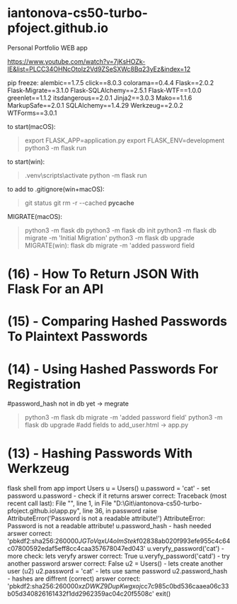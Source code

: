 # iantonova-cs50-turbo-pfoject.github.io
Personal Portfolio WEB app

https://www.youtube.com/watch?v=7jKsHOZk-IE&list=PLCC34OHNcOtolz2Vd9ZSeSXWc8Bq23yEz&index=12

pip freeze:
    alembic==1.7.5
    click==8.0.3
    colorama==0.4.4
    Flask==2.0.2
    Flask-Migrate==3.1.0
    Flask-SQLAlchemy==2.5.1
    Flask-WTF==1.0.0
    greenlet==1.1.2
    itsdangerous==2.0.1
    Jinja2==3.0.3
    Mako==1.1.6
    MarkupSafe==2.0.1
    SQLAlchemy==1.4.29
    Werkzeug==2.0.2
    WTForms==3.0.1

to start(macOS):
>export FLASK_APP=application.py
>export FLASK_ENV=development
>python3 -m flask run

to start(win):
>.venv\scripts\activate
>python -m flask run

to add to .gitignore(win+macOS):
>git status
>git rm -r --cached __pycache__

MIGRATE(macOS):
>python3 -m flask db 
>python3 -m flask db init
>python3 -m flask db migrate -m 'Initial Migration'
>python3 -m flask db upgrade 
MIGRATE(win):
>flask db migrate -m 'added password field

# (16) - How To Return JSON With Flask For an API

# (15) - Comparing Hashed Passwords To Plaintext Passwords

# (14) - Using Hashed Passwords For Registration 
#password_hash not in db yet -> megrate
> python3 -m flask db migrate -m 'added password field'
> python3 -m flask db upgrade 
#add fields to add_user.html -> app.py

# (13) - Hashing Passwords With Werkzeug
flask shell
from app import Users
u = Users()
u.password = 'cat'          - set password
u.password                  - check if it returns
                arswer correct: Traceback (most recent call last):
                                File "<console>", line 1, in <module>
                                File "D:\Git\iantonova-cs50-turbo-pfoject.github.io\app.py", line 36, in password
                                    raise AttributeError('Password is not a readable attribute!')
                                AttributeError: Password is not a readable attribute!
u.password_hash             - hash needed
                arswer correct:             'pbkdf2:sha256:260000$JGToVqxU4olmStek$f02838ab020f993efe955c4c64c07800592edaf5eff8cc4caa357678047ed043'
u.veryfy_password('cat')    - more check: lets veryfy
                arswer correct: True
u.veryfy_password('catd')   - try another password
                arswer correct: False
u2 = Users()                - lets create another user (u2)
u2.password = 'cat'         - lets use same password
u2.password_hash            - hashes are diffrent (correct)
                arswer correct:     
                'pbkdf2:sha256:260000$xzDWKZ9DupKwgxoj$cc7c985c0bd536caaea06c33b05d340826161432f1dd2962359ac04c20f5508c'
exit()
